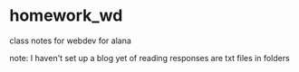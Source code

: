 # homework_wd
class notes for webdev for alana

note: I haven't set up a blog yet of reading responses are txt files in folders
